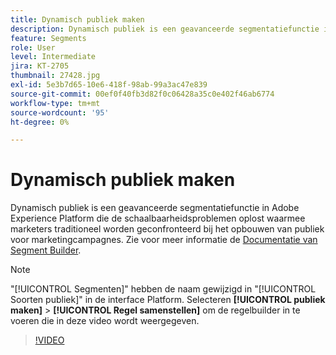 ```yaml
---
title: Dynamisch publiek maken
description: Dynamisch publiek is een geavanceerde segmentatiefunctie in Adobe Experience Platform die de schaalbaarheidsproblemen oplost waarmee marketers traditioneel worden geconfronteerd bij het opbouwen van publiek voor marketingcampagnes.
feature: Segments
role: User
level: Intermediate
jira: KT-2705
thumbnail: 27428.jpg
exl-id: 5e3b7d65-10e6-418f-98ab-99a3ac47e839
source-git-commit: 00ef0f40fb3d82f0c06428a35c0e402f46ab6774
workflow-type: tm+mt
source-wordcount: '95'
ht-degree: 0%

---
```


# Dynamisch publiek maken

Dynamisch publiek is een geavanceerde segmentatiefunctie in Adobe Experience Platform die de schaalbaarheidsproblemen oplost waarmee marketers traditioneel worden geconfronteerd bij het opbouwen van publiek voor marketingcampagnes. Zie voor meer informatie de [Documentatie van Segment Builder](https://experienceleague.adobe.com/docs/experience-platform/segmentation/ui/segment-builder.html).

>[!NOTE]
>
> &quot;[!UICONTROL Segmenten]&quot; hebben de naam gewijzigd in &quot;[!UICONTROL Soorten publiek]&quot; in de interface Platform. Selecteren **[!UICONTROL publiek maken]** > **[!UICONTROL Regel samenstellen]** om de regelbuilder in te voeren die in deze video wordt weergegeven.

>[!VIDEO](https://video.tv.adobe.com/v/27428?learn=on)

